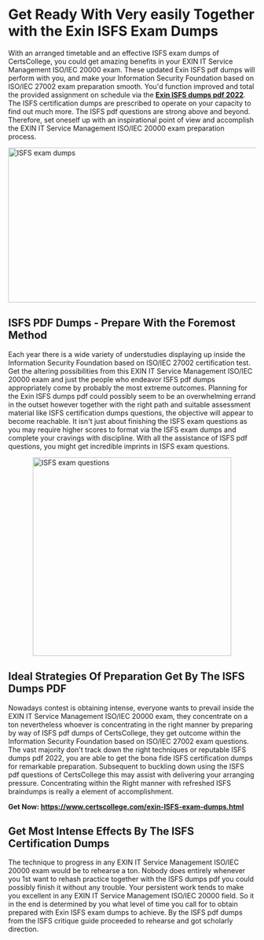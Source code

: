 <h1><strong>Get Ready With Very easily Together with the Exin ISFS Exam Dumps&nbsp;</strong></h1>
<p><span style="font-weight: 400;">With an arranged timetable and an effective  ISFS exam dumps of CertsCollege, you could get amazing benefits in your EXIN IT Service Management ISO/IEC 20000 exam. These updated Exin ISFS pdf dumps will perform with you, and make your Information Security Foundation based on ISO/IEC 27002 exam preparation smooth. You'd function improved and total the provided assignment on schedule via the <strong><a href="https://www.certscollege.com/exin-ISFS-exam-dumps.html">Exin ISFS dumps pdf 2022</a></strong>. The ISFS certification dumps are prescribed to operate on your capacity to find out much more. The  ISFS pdf questions are strong above and beyond. Therefore, set oneself up with an inspirational point of view and accomplish the EXIN IT Service Management ISO/IEC 20000 exam preparation process.&nbsp;</span></p>
<p><span style="font-weight: 400;"><img style="display: block; margin-left: auto; margin-right: auto;" src="https://i.ibb.co/CPDK3ps/Yellow-and-Blue-Initiative-Blog-Banner.png" alt="ISFS exam dumps" width="559" height="315" /></span></p>
<h2><strong>ISFS PDF Dumps - Prepare With the Foremost Method</strong></h2>
<p><span style="font-weight: 400;">Each year there is a wide variety of understudies displaying up inside the Information Security Foundation based on ISO/IEC 27002 certification test. Get the altering possibilities from this EXIN IT Service Management ISO/IEC 20000 exam and just the people who endeavor ISFS pdf dumps appropriately come by probably the most extreme outcomes. Planning for the Exin ISFS dumps pdf could possibly seem to be an overwhelming errand in the outset however together with the right path and suitable assessment material like ISFS certification dumps questions, the objective will appear to become reachable. It isn't just about finishing the ISFS exam questions as you may require higher scores to format via the ISFS exam dumps and complete your cravings with discipline. With all the assistance of ISFS pdf questions, you might get incredible imprints in ISFS exam questions.</span></p>
<p><span style="font-weight: 400;"><a href="https://tinyurl.com/y9j4e5dx"><img style="display: block; margin-left: auto; margin-right: auto;" src="https://i.ibb.co/9tMrhdY/Teacher-Appreciation-Invitation.png" alt="ISFS exam questions " width="404" height="404" /></a></span></p>
<h2><strong>Ideal Strategies Of Preparation Get By The ISFS Dumps PDF</strong></h2>
<p><span style="font-weight: 400;">Nowadays contest is obtaining intense, everyone wants to prevail inside the EXIN IT Service Management ISO/IEC 20000 exam, they concentrate on a ton nevertheless whoever is concentrating in the right manner by preparing by way of ISFS pdf dumps of CertsCollege, they get outcome within the Information Security Foundation based on ISO/IEC 27002 exam questions. The vast majority don't track down the right techniques or reputable ISFS dumps pdf 2022, you are able to get the bona fide ISFS certification dumps for remarkable preparation. Subsequent to buckling down using the  ISFS pdf questions of CertsCollege this may assist with delivering your arranging pressure. Concentrating within the Right manner with refreshed ISFS braindumps is really a element of accomplishment.</span></p>
<p><span style="font-weight: 400;"><strong>Get Now: <a href="https://www.certscollege.com/exin-ISFS-exam-dumps.html">https://www.certscollege.com/exin-ISFS-exam-dumps.html</a></strong></span></p>
<h2><strong>Get Most Intense Effects By The ISFS Certification Dumps</strong></h2>
<p><span style="font-weight: 400;">The technique to progress in any EXIN IT Service Management ISO/IEC 20000 exam would be to rehearse a ton. Nobody does entirely whenever you 1st want to rehash practice together with the ISFS dumps pdf you could possibly finish it without any trouble. Your persistent work tends to make you excellent in any EXIN IT Service Management ISO/IEC 20000 field. So it in the end is determined by you what level of time you call for to obtain prepared with Exin ISFS exam dumps to achieve. By the ISFS pdf dumps from the ISFS critique guide proceeded to rehearse and got scholarly direction.</span></p>
